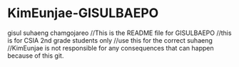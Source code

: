 # KimEunjae-GISULBAEPO
gisul suhaeng chamgojareo
//This is the README file for GISULBAEPO
//this is for CSIA 2nd grade students only
//use this for the correct suhaeng
//KimEunjae is not responsible for any consequences that can happen because of this git.
